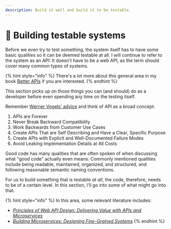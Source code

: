 ```yaml
---
description: Build it well and build it to be testable.
---
```


# 🥼 Building testable systems

Before we even try to test something, the system itself has to have some basic qualities so it can be deemed testable at all. I will continue to refer to the system as an API: It doesn't have to be a web API, as the term should cover many common types of systems.

{% hint style="info" %}
There's a lot more about this general area in my book [Better APIs](https://betterapis.mikaelvesavuori.se) if you are interested.
{% endhint %}

This section picks up on those things you can (and should) do as a developer before even spending any time on the testing itself.

Remember [Werner Vogels' advice](https://thenewstack.io/werner-vogels-6-rules-for-good-api-design/) and think of API as a broad concept:

1. APIs are Forever
2. Never Break Backward Compatibility
3. Work Backwards from Customer Use Cases
4. Create APIs That are Self Describing and Have a Clear, Specific Purpose
5. Create APIs with Explicit and Well-Documented Failure Modes
6. Avoid Leaking Implementation Details at All Costs

Good code has many qualities that are often spoken of when discussing what "good code" actually even means. Commonly mentioned qualities include being readable, maintained, organized, and structured, and following reasonable semantic naming conventions.

For us to build something that is testable _at all_, the code, therefore, needs to be of a certain level. In this section, I'll go into some of what might go into that.&#x20;

{% hint style="info" %}
In this area, some relevant literature includes:

* [_Principles of Web API Design: Delivering Value with APIs and Microservices_](https://www.goodreads.com/en/book/show/55893836-principles-of-web-api-design)
* [_Building Microservices: Designing Fine-Grained Systems_](https://www.goodreads.com/book/show/22512931-building-microservices)
{% endhint %}
